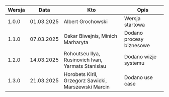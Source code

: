 | Wersja | Data | Kto | Opis |
| ------ | ---- | --- | ---- |
| 1.0.0  | 01.03.2025 | Albert Grochowski | Wersja startowa |
| 1.1.0  | 07.03.2025 | Oskar Biwejnis, Minich Marharyta | Dodano procesy biznesowe |
| 1.2.0  | 14.03.2025 | Rohoutseu	Ilya, Rusinovich Ivan, Yarmats Stanislau | Dodano wizje systemu |
| 1.3.0  | 21.03.2025 | Horobets Kiril, Grzegorz Sawicki, Marszewski Marcin | Dodano use case |

